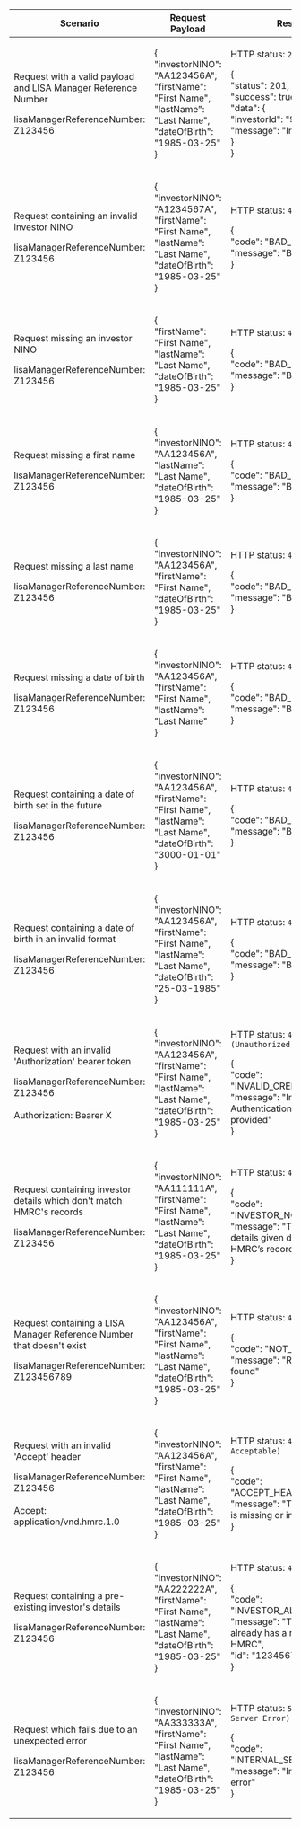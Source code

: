 <table>
    <col width="25%">
    <col width="35%">
    <col width="40%">
    <thead>
        <tr>
            <th>Scenario</th>
            <th>Request Payload</th>
            <th>Response</th>
        </tr>
    </thead>
    <tbody>
        <tr>
            <td><p>Request with a valid payload and LISA Manager Reference Number</p> <p class="code--block">lisaManagerReferenceNumber: Z123456</p></td>
            <td><p class ="code--block">
                    {<br>
                     "investorNINO": "AA123456A",<br>
                     "firstName": "First Name",<br>
                     "lastName": "Last Name",<br>
                     "dateOfBirth": "1985-03-25"<br>
                   }
                       </p></td>
            <td><p>HTTP status: <code class="code--slim">201 (Created)</code></p>
                <p class ="code--block">{<br>
                     "status": 201,<br>
                     "success": true,<br>
                     "data": {<br>
                                "investorId": "9876543210",<br>
                                "message": "Investor Created."<br>
                     }<br>
                   }</p></td>
        </tr>
        <tr>
            <td><p>Request containing an invalid investor NINO</p><p class ="code--block">lisaManagerReferenceNumber: Z123456</p></td>
            <td><p class ="code--block">{<br>
                                        "investorNINO": "A1234567A",<br>
                                        "firstName": "First Name",<br>
                                        "lastName": "Last Name",<br>
                                        "dateOfBirth": "1985-03-25"<br>
                                        }</p>
            </td>
            <td><p>HTTP status: <code class="code--slim">400 (Bad Request)</code></p>
                                  <p class ="code--block">{<br>
                                                            "code": "BAD_REQUEST",<br>
                                                            "message": "Bad Request"<br>
                                                          }
                                  </p>
            </td>
        </tr>
        <tr>
           <td><p>Request missing an investor NINO</p><p class ="code--block">lisaManagerReferenceNumber: Z123456</p></td>
           <td><p class ="code--block">{<br>
                                       "firstName": "First Name",<br>
                                       "lastName": "Last Name",<br>
                                       "dateOfBirth": "1985-03-25"<br>
                                       }</p>
           </td>
           <td><p>HTTP status: <code class="code--slim">400 (Bad Request)</code></p>
                                 <p class ="code--block">{<br>
                                                           "code": "BAD_REQUEST",<br>
                                                           "message": "Bad Request"<br>
                                                         }
                                 </p>
           </td>
       </tr>
       <tr>
           <td><p>Request missing a first name</p><p class ="code--block">lisaManagerReferenceNumber: Z123456</p></td>
           <td><p class ="code--block">{<br>
                                      "investorNINO": "AA123456A",<br>
                                       "lastName": "Last Name",<br>
                                       "dateOfBirth": "1985-03-25"<br>
                                       }</p>
           </td>
           <td><p>HTTP status: <code class="code--slim">400 (Bad Request)</code></p>
                                 <p class ="code--block">{<br>
                                                           "code": "BAD_REQUEST",<br>
                                                           "message": "Bad Request"<br>
                                                         }
                                 </p>
           </td>
       </tr>
        <tr>
           <td><p>Request missing a last name</p><p class ="code--block">lisaManagerReferenceNumber: Z123456</p></td>
           <td><p class ="code--block">{<br>
                                      "investorNINO": "AA123456A",<br>
                                       "firstName": "First Name",<br>
                                       "dateOfBirth": "1985-03-25"<br>
                                       }</p>
           </td>
           <td><p>HTTP status: <code class="code--slim">400 (Bad Request)</code></p>
                                 <p class ="code--block">{<br>
                                                           "code": "BAD_REQUEST",<br>
                                                           "message": "Bad Request"<br>
                                                         }
                                 </p>
           </td>
        </tr>
        <tr>
           <td><p>Request missing a date of birth</p><p class ="code--block">lisaManagerReferenceNumber: Z123456</p></td>
           <td><p class ="code--block">{<br>
                                      "investorNINO": "AA123456A",<br>
                                       "firstName": "First Name",<br>
                                       "lastName": "Last Name" <br>
                                       }</p>
           </td>
           <td><p>HTTP status: <code class="code--slim">400 (Bad Request)</code></p>
                                 <p class ="code--block">{<br>
                                                           "code": "BAD_REQUEST",<br>
                                                           "message": "Bad Request"<br>
                                                         }
                                 </p>
           </td>
        </tr>
        <tr>
           <td><p>Request containing a date of birth set in the future</p><p class ="code--block">lisaManagerReferenceNumber: Z123456</p></td>
           <td><p class ="code--block">{<br>
                                      "investorNINO": "AA123456A",<br>
                                       "firstName": "First Name",<br>
                                       "lastName": "Last Name",<br>
                                       "dateOfBirth": "3000-01-01"<br>
                                       }</p>
           </td>
           <td><p>HTTP status: <code class="code--slim">400 (Bad Request)</code></p>
                                 <p class ="code--block">{<br>
                                                           "code": "BAD_REQUEST",<br>
                                                           "message": "Bad Request"<br>
                                                         }
                                 </p>
           </td>
        </tr>
        <tr>
           <td><p>Request containing a date of birth in an invalid format</p><p class ="code--block">lisaManagerReferenceNumber: Z123456</p></td>
           <td><p class ="code--block">{<br>
                                      "investorNINO": "AA123456A",<br>
                                       "firstName": "First Name",<br>
                                       "lastName": "Last Name",<br>
                                       "dateOfBirth": "25-03-1985"<br>
                                       }</p>
           </td>
           <td><p>HTTP status: <code class="code--slim">400 (Bad Request)</code></p>
                                 <p class ="code--block">{<br>
                                                           "code": "BAD_REQUEST",<br>
                                                           "message": "Bad Request"<br>
                                                         }
                                 </p>
           </td>
        </tr>
        <tr>
           <td><p>Request with an invalid 'Authorization' bearer token</p><p class ="code--block">lisaManagerReferenceNumber: Z123456<br><br>Authorization: Bearer X</p></td>
           <td><p class ="code--block">{<br>
                     "investorNINO": "AA123456A",<br>
                     "firstName": "First Name",<br>
                     "lastName": "Last Name",<br>
                     "dateOfBirth": "1985-03-25"<br>
                   }</p>
           </td>
           <td><p>HTTP status: <code class="code--slim">401 (Unauthorized)</code></p>
                                 <p class ="code--block">{<br>
                                                           "code": "INVALID_CREDENTIALS",<br>
                                                           "message": "Invalid Authentication information provided"<br>
                                                         }
                                 </p>
           </td>
        </tr>
        <tr>
            <td><p>Request containing investor details which don't match HMRC's records</p><p class ="code--block">lisaManagerReferenceNumber: Z123456</p></td>
            <td><p class ="code--block">{<br>
                                        "investorNINO": "AA111111A",<br>
                                        "firstName": "First Name",<br>
                                        "lastName": "Last Name",<br>
                                        "dateOfBirth": "1985-03-25"<br>
                                        }</p>
            </td>
            <td><p>HTTP status: <code class="code--slim">403 (Forbidden)</code></p>
                                  <p class ="code--block">{<br>
                                            "code": "INVESTOR_NOT_FOUND",<br>
                                            "message": "The investor details given do not match with HMRC’s records"<br>
                                            }
                                            </p>
             </td>
        </tr>
        <tr>
            <td><p>Request containing a LISA Manager Reference Number that doesn't exist</p><p class="code--block">lisaManagerReferenceNumber: Z123456789</p></td>
            <td><p class ="code--block">{<br>
                   "investorNINO": "AA123456A",<br>
                   "firstName": "First Name",<br>
                   "lastName": "Last Name",<br>
                   "dateOfBirth": "1985-03-25"<br>
                   }</p></td>
            <td><p>HTTP status: <code class="code--slim">404 (Not Found)</code></p><p class="code--block">{<br>
                                           "code": "NOT_FOUND",<br>
                                           "message": "Resource was not found"<br>
                                         }</p>
            </td>
        </tr>
        <tr>
           <td><p>Request with an invalid 'Accept' header</p><p class ="code--block">lisaManagerReferenceNumber: Z123456<br><br>Accept: application/vnd.hmrc.1.0</p></td>
           <td><p class ="code--block">{<br>
                     "investorNINO": "AA123456A",<br>
                     "firstName": "First Name",<br>
                     "lastName": "Last Name",<br>
                     "dateOfBirth": "1985-03-25"<br>
                   }</p>
           </td>
           <td><p>HTTP status: <code class="code--slim">406 (Not Acceptable)</code></p>
                                 <p class ="code--block">{<br>
                                                           "code": "ACCEPT_HEADER_INVALID",<br>
                                                           "message": "The accept header is missing or invalid"<br>
                                                         }
                                 </p>
           </td>
        </tr>
        <tr>
            <td><p>Request containing a pre-existing investor's details</p> <p class ="code--block">lisaManagerReferenceNumber: Z123456</p></td>
            <td><p class ="code--block">{<br>
                                        "investorNINO": "AA222222A",<br>
                                        "firstName": "First Name",<br>
                                        "lastName": "Last Name",<br>
                                        "dateOfBirth": "1985-03-25"<br>
                                      }
                                          </p></td>
            <td><p>HTTP status: <code class="code--slim">409 (Conflict)</code></p><p class ="code--block">{<br>
                                    "code": "INVESTOR_ALREADY_EXISTS",<br>
                                    "message": "The investor already has a record with HMRC",<br>
                                    "id": "1234567890"<br>
                                    }
            </p>
            </td>
        </tr>
        <tr>
            <td><p>Request which fails due to an unexpected error</p> <p class ="code--block">lisaManagerReferenceNumber: Z123456</p></td>
            <td><p class ="code--block">{<br>
                                        "investorNINO": "AA333333A",<br>
                                        "firstName": "First Name",<br>
                                        "lastName": "Last Name",<br>
                                        "dateOfBirth": "1985-03-25"<br>
                                      }
                                          </p></td>
            <td><p>HTTP status: <code class="code--slim">500 (Internal Server Error)</code></p><p class ="code--block">{<br>
                                    "code": "INTERNAL_SERVER_ERROR",<br>
                                    "message": "Internal server error"<br>
                                    }
            </p>
            </td>
        </tr>
    </tbody>
</table>
